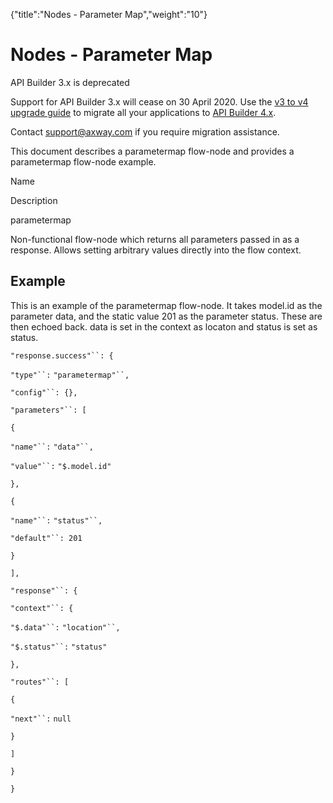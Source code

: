 {"title":"Nodes - Parameter Map","weight":"10"} 

# Nodes - Parameter Map

API Builder 3.x is deprecated

Support for API Builder 3.x will cease on 30 April 2020. Use the [v3 to v4 upgrade guide](https://docs.axway.com/bundle/API_Builder_4x_allOS_en/page/api_builder_v3_to_v4_upgrade_guide.html) to migrate all your applications to [API Builder 4.x](https://docs.axway.com/bundle/API_Builder_4x_allOS_en/page/api_builder_getting_started_guide.html).

Contact [support@axway.com](mailto:support@axway.com) if you require migration assistance.

This document describes a parametermap flow-node and provides a parametermap flow-node example.

Name

Description

parametermap

Non-functional flow-node which returns all parameters passed in as a response. Allows setting arbitrary values directly into the flow context.

## Example

This is an example of the parametermap flow-node. It takes model.id as the parameter data, and the static value 201 as the parameter status. These are then echoed back. data is set in the context as locaton and status is set as status.

`"response.success"``: {`

`"type"``:` `"parametermap"``,`

`"config"``: {},`

`"parameters"``: [`

`{`

`"name"``:` `"data"``,`

`"value"``:` `"$.model.id"`

`},`

`{`

`"name"``:` `"status"``,`

`"default"``: 201`

`}`

`],`

`"response"``: {`

`"context"``: {`

`"$.data"``:` `"location"``,`

`"$.status"``:` `"status"`

`},`

`"routes"``: [`

`{`

`"next"``:` `null`

`}`

`]`

`}`

`}`